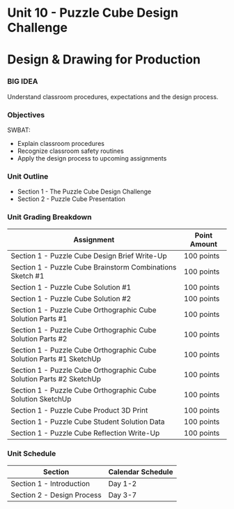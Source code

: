 # Unit 10 - Puzzle Cube Design Challenge

# Design & Drawing for Production

### BIG IDEA

Understand classroom procedures, expectations and the design process.

### Objectives

SWBAT:

- Explain classroom procedures
- Recognize classroom safety routines
- Apply the design process to upcoming assignments

### Unit Outline

- Section 1 - The Puzzle Cube Design Challenge
- Section 2 - Puzzle Cube Presentation

### Unit Grading Breakdown

| Assignment  | Point Amount |
| ------------- | ------------- |
| Section 1 - Puzzle Cube Design Brief Write-Up  | 100 points   |
| Section 1 - Puzzle Cube Brainstorm Combinations Sketch #1  | 100 points   |
| Section 1 - Puzzle Cube Solution #1   | 100 points   |
| Section 1 - Puzzle Cube Solution #2   | 100 points   |
| Section 1 - Puzzle Cube Orthographic Cube Solution Parts #1   | 100 points   |
| Section 1 - Puzzle Cube Orthographic Cube Solution Parts #2   | 100 points   |
| Section 1 - Puzzle Cube Orthographic Cube Solution Parts #1 SketchUp   | 100 points   |
| Section 1 - Puzzle Cube Orthographic Cube Solution Parts #2 SketchUp   | 100 points   |
| Section 1 - Puzzle Cube Orthographic Cube Solution SketchUp   | 100 points   |
| Section 1 - Puzzle Cube Product 3D Print   | 100 points   |
| Section 1 - Puzzle Cube Student Solution Data   | 100 points   |
| Section 1 - Puzzle Cube Reflection Write-Up   | 100 points   |



### Unit Schedule

| Section  | Calendar Schedule |
| ------------- | ------------- |
| Section 1 - Introduction  | Day 1-2   |
| Section 2 - Design Process  | Day 3-7   |
